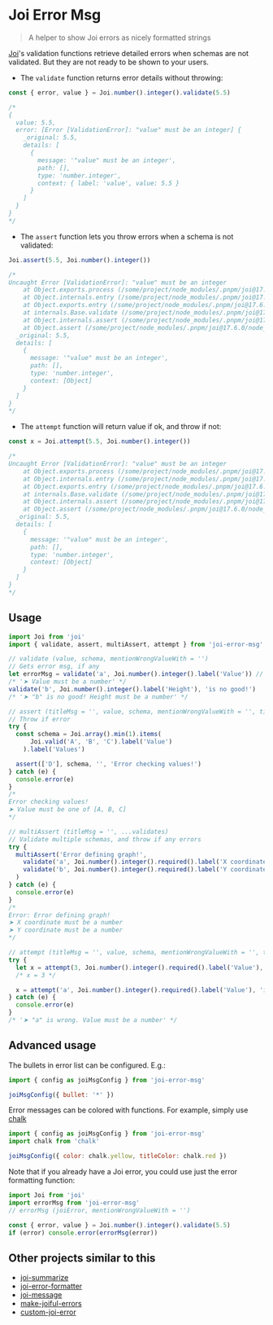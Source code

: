 # Joi Error Msg

> A helper to show Joi errors as nicely formatted strings

[Joi](https://www.npmjs.com/package/joi)'s validation functions retrieve detailed errors when schemas are not validated. But they are not ready to be shown to your users.

- The `validate` function returns error details without throwing:

```js
const { error, value } = Joi.number().integer().validate(5.5)

/*
{
  value: 5.5,
  error: [Error [ValidationError]: "value" must be an integer] {
    _original: 5.5,
    details: [
      {
        message: '"value" must be an integer',
        path: [],
        type: 'number.integer',
        context: { label: 'value', value: 5.5 }
      }
    ]
  }
}
*/
```

- The `assert` function lets you throw errors when a schema is not validated:

```js
Joi.assert(5.5, Joi.number().integer())

/*
Uncaught Error [ValidationError]: "value" must be an integer
    at Object.exports.process (/some/project/node_modules/.pnpm/joi@17.6.0/node_modules/joi/lib/errors.js:193:16)
    at Object.internals.entry (/some/project/node_modules/.pnpm/joi@17.6.0/node_modules/joi/lib/validator.js:153:26)
    at Object.exports.entry (/some/project/node_modules/.pnpm/joi@17.6.0/node_modules/joi/lib/validator.js:27:30)
    at internals.Base.validate (/some/project/node_modules/.pnpm/joi@17.6.0/node_modules/joi/lib/base.js:548:26)
    at Object.internals.assert (/some/project/node_modules/.pnpm/joi@17.6.0/node_modules/joi/lib/index.js:225:27)
    at Object.assert (/some/project/node_modules/.pnpm/joi@17.6.0/node_modules/joi/lib/index.js:102:19) {
  _original: 5.5,
  details: [
    {
      message: '"value" must be an integer',
      path: [],
      type: 'number.integer',
      context: [Object]
    }
  ]
}
*/
```

- The `attempt` function will return value if ok, and throw if not:

```js
const x = Joi.attempt(5.5, Joi.number().integer())

/*
Uncaught Error [ValidationError]: "value" must be an integer
    at Object.exports.process (/some/project/node_modules/.pnpm/joi@17.6.0/node_modules/joi/lib/errors.js:193:16)
    at Object.internals.entry (/some/project/node_modules/.pnpm/joi@17.6.0/node_modules/joi/lib/validator.js:153:26)
    at Object.exports.entry (/some/project/node_modules/.pnpm/joi@17.6.0/node_modules/joi/lib/validator.js:27:30)
    at internals.Base.validate (/some/project/node_modules/.pnpm/joi@17.6.0/node_modules/joi/lib/base.js:548:26)
    at Object.internals.assert (/some/project/node_modules/.pnpm/joi@17.6.0/node_modules/joi/lib/index.js:225:27)
    at Object.assert (/some/project/node_modules/.pnpm/joi@17.6.0/node_modules/joi/lib/index.js:102:19) {
  _original: 5.5,
  details: [
    {
      message: '"value" must be an integer',
      path: [],
      type: 'number.integer',
      context: [Object]
    }
  ]
}
*/
```

## Usage

```js
import Joi from 'joi'
import { validate, assert, multiAssert, attempt } from 'joi-error-msg'

// validate (value, schema, mentionWrongValueWith = '')
// Gets error msg, if any
let errorMsg = validate('a', Joi.number().integer().label('Value')) // use joi's label to define value's name
/* '➤ Value must be a number' */
validate('b', Joi.number().integer().label('Height'), 'is no good!')
/* '➤ "b" is no good! Height must be a number' */

// assert (titleMsg = '', value, schema, mentionWrongValueWith = '', titleMsg = '')
// Throw if error
try {
  const schema = Joi.array().min(1).items(
      Joi.valid('A', 'B', 'C').label('Value')
    ).label('Values')

  assert(['D'], schema, '', 'Error checking values!')
} catch (e) {
  console.error(e)
}
/*
Error checking values!
➤ Value must be one of [A, B, C]
*/

// multiAssert (titleMsg = '', ...validates)
// Validate multiple schemas, and throw if any errors
try {
  multiAssert('Error defining graph!',
    validate('a', Joi.number().integer().required().label('X coordinate')),
    validate('b', Joi.number().integer().required().label('Y coordinate'))
  )
} catch (e) {
  console.error(e)
}
/*
Error: Error defining graph!
➤ X coordinate must be a number
➤ Y coordinate must be a number
*/

// attempt (titleMsg = '', value, schema, mentionWrongValueWith = '', titleMsg = '')
try {
  let x = attempt(3, Joi.number().integer().required().label('Value'), 'is wrong.')
  /* x = 3 */

  x = attempt('a', Joi.number().integer().required().label('Value'), 'is wrong.')
} catch (e) {
  console.error(e)
}
/* '➤ "a" is wrong. Value must be a number' */
```

## Advanced usage

The bullets in error list can be configured. E.g.:

```js
import { config as joiMsgConfig } from 'joi-error-msg'

joiMsgConfig({ bullet: '*' })
```

Error messages can be colored with functions. For example, simply use [chalk](https://www.npmjs.com/package/chalk)

```js
import { config as joiMsgConfig } from 'joi-error-msg'
import chalk from 'chalk'

joiMsgConfig({ color: chalk.yellow, titleColor: chalk.red })
```

Note that if you already have a Joi error, you could use just the error formatting function:

```js
import Joi from 'joi'
import errorMsg from 'joi-error-msg'
// errorMsg (joiError, mentionWrongValueWith = '')

const { error, value } = Joi.number().integer().validate(5.5)
if (error) console.error(errorMsg(error))
```

## Other projects similar to this

- [joi-summarize](https://www.npmjs.com/package/joi-summarize)
- [joi-error-formatter](https://www.npmjs.com/package/joi-error-formatter)
- [joi-message](https://www.npmjs.com/package/joi-message)
- [make-joiful-errors](https://www.npmjs.com/package/make-joiful-errors)
- [custom-joi-error](https://www.npmjs.com/package/custom-joi-error)
